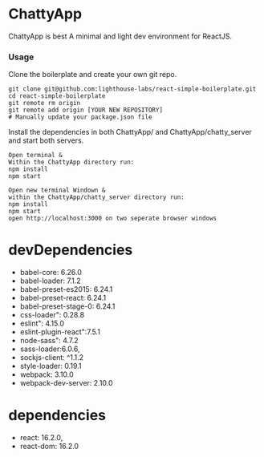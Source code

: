 ChattyApp
=====================
ChattyApp is best
A minimal and light dev environment for ReactJS.

### Usage

Clone the boilerplate and create your own git repo.

```
git clone git@github.com:lighthouse-labs/react-simple-boilerplate.git
cd react-simple-boilerplate
git remote rm origin
git remote add origin [YOUR NEW REPOSITORY]
# Manually update your package.json file
```

Install the dependencies in both ChattyApp/ and ChattyApp/chatty_server and start both servers.

```
Open terminal &
Within the ChattyApp directory run:
npm install
npm start

Open new terminal Windown &
within the ChattyApp/chatty_server directory run:
npm install
npm start
open http://localhost:3000 on two seperate browser windows
```

devDependencies
===============
* babel-core: 6.26.0
* babel-loader: 7.1.2
* babel-preset-es2015: 6.24.1
* babel-preset-react: 6.24.1
* babel-preset-stage-0: 6.24.1
* css-loader": 0.28.8
* eslint": 4.15.0
* eslint-plugin-react":7.5.1
* node-sass": 4.7.2
* sass-loader:6.0.6,
* sockjs-client: ^1.1.2
* style-loader: 0.19.1
* webpack: 3.10.0
* webpack-dev-server: 2.10.0

dependencies
=============
* react: 16.2.0,
* react-dom: 16.2.0

